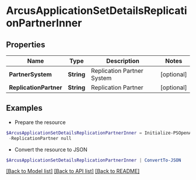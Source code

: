 # ArcusApplicationSetDetailsReplicationPartnerInner
## Properties

Name | Type | Description | Notes
------------ | ------------- | ------------- | -------------
**PartnerSystem** | **String** | Replication Partner System | [optional] 
**ReplicationPartner** | **String** | Replication Partner | [optional] 

## Examples

- Prepare the resource
```powershell
$ArcusApplicationSetDetailsReplicationPartnerInner = Initialize-PSOpenAPIToolsArcusApplicationSetDetailsReplicationPartnerInner  -PartnerSystem null `
 -ReplicationPartner null
```

- Convert the resource to JSON
```powershell
$ArcusApplicationSetDetailsReplicationPartnerInner | ConvertTo-JSON
```

[[Back to Model list]](../README.md#documentation-for-models) [[Back to API list]](../README.md#documentation-for-api-endpoints) [[Back to README]](../README.md)

